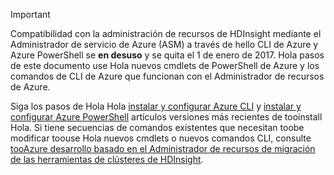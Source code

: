 > [!IMPORTANT]
> Compatibilidad con la administración de recursos de HDInsight mediante el Administrador de servicio de Azure (ASM) a través de hello CLI de Azure y Azure PowerShell se **en desuso** y se quita el 1 de enero de 2017. Hola pasos de este documento use Hola nuevos cmdlets de PowerShell de Azure y los comandos de CLI de Azure que funcionan con el Administrador de recursos de Azure.
> 
> Siga los pasos de Hola Hola [instalar y configurar Azure CLI](../articles/cli-install-nodejs.md) y [instalar y configurar Azure PowerShell](/powershell/azureps-cmdlets-docs) artículos versiones más recientes de tooinstall Hola. Si tiene secuencias de comandos existentes que necesitan toobe modificar toouse Hola nuevos cmdlets o nuevos comandos CLI, consulte [tooAzure desarrollo basado en el Administrador de recursos de migración de las herramientas de clústeres de HDInsight](../articles/hdinsight/hdinsight-hadoop-development-using-azure-resource-manager.md).
> 
> 

